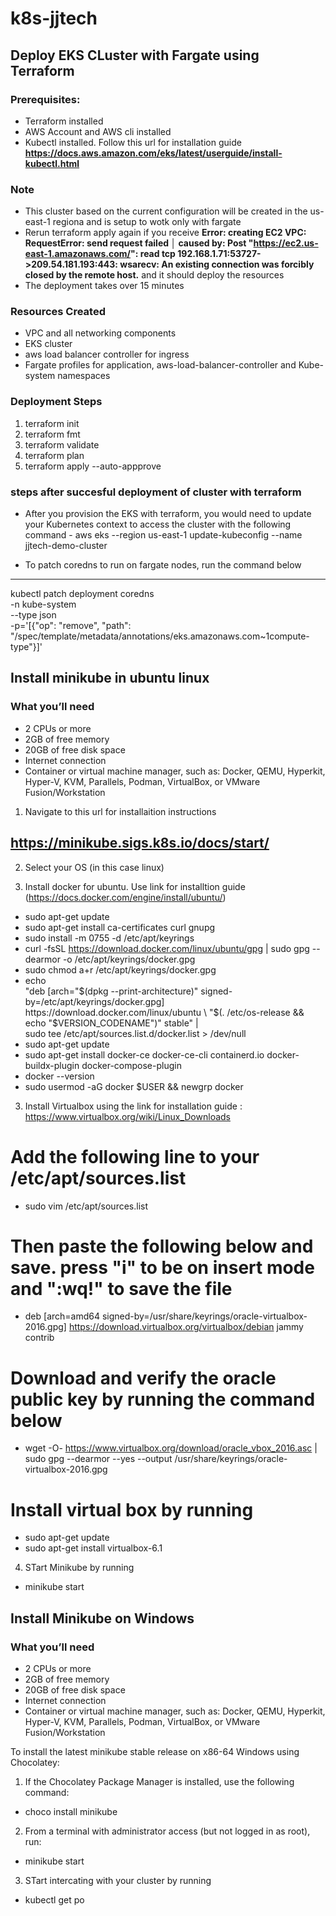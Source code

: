 # k8s-jjtech

## Deploy EKS CLuster with Fargate using Terraform

### Prerequisites:
* Terraform installed
* AWS Account and AWS cli installed
* Kubectl installed. Follow this url for installation guide **https://docs.aws.amazon.com/eks/latest/userguide/install-kubectl.html**

### Note

* This cluster based on the current configuration will be created in the us-east-1 regiona and is setup to wotk only with fargate
* Rerun terraform apply again if you receive **Error: creating EC2 VPC: RequestError: send request failed
│ caused by: Post "https://ec2.us-east-1.amazonaws.com/": read tcp 192.168.1.71:53727->209.54.181.193:443: wsarecv: An existing connection was forcibly closed by the remote host.** and it should deploy the resources
* The deployment takes over 15 minutes

### Resources Created
* VPC and all networking components
* EKS cluster
* aws load balancer controller for ingress
* Fargate profiles for application, aws-load-balancer-controller  and Kube-system namespaces

### Deployment Steps

1. terraform init
2. terraform fmt
3. terraform validate
4. terraform plan
5. terraform apply --auto-appprove

### steps after succesful deployment of cluster with terraform 

* After you provision the EKS with terraform, you would need to update your Kubernetes context to access the cluster with the following command - aws eks --region us-east-1 update-kubeconfig --name jjtech-demo-cluster


* To patch coredns to run on fargate nodes, run the command below 

****
kubectl patch deployment coredns \
-n kube-system \
--type json \
-p='[{"op": "remove", "path": "/spec/template/metadata/annotations/eks.amazonaws.com~1compute-type"}]'



## Install minikube in ubuntu linux

### What you’ll need
- 2 CPUs or more
- 2GB of free memory
- 20GB of free disk space
- Internet connection
- Container or virtual machine manager, such as: Docker, QEMU, Hyperkit, Hyper-V, KVM, Parallels, Podman, VirtualBox, or VMware Fusion/Workstation

1. Navigate to this url for installaition instructions
## https://minikube.sigs.k8s.io/docs/start/

2. Select your OS (in this case linux)

3. Install docker for ubuntu. Use link for installtion guide (https://docs.docker.com/engine/install/ubuntu/)

- sudo apt-get update
- sudo apt-get install ca-certificates curl gnupg
- sudo install -m 0755 -d /etc/apt/keyrings
- curl -fsSL https://download.docker.com/linux/ubuntu/gpg | sudo gpg --dearmor -o /etc/apt/keyrings/docker.gpg
- sudo chmod a+r /etc/apt/keyrings/docker.gpg
- echo \
  "deb [arch="$(dpkg --print-architecture)" signed-by=/etc/apt/keyrings/docker.gpg] https://download.docker.com/linux/ubuntu \
  "$(. /etc/os-release && echo "$VERSION_CODENAME")" stable" | \
  sudo tee /etc/apt/sources.list.d/docker.list > /dev/null
- sudo apt-get update
- sudo apt-get install docker-ce docker-ce-cli containerd.io docker-buildx-plugin docker-compose-plugin
- docker --version
- sudo usermod -aG docker $USER && newgrp docker

3. Install Virtualbox using the link for installation guide : https://www.virtualbox.org/wiki/Linux_Downloads

# Add the following line to your /etc/apt/sources.list 
- sudo vim /etc/apt/sources.list 

# Then paste the following below and save. press "i" to be on insert mode and ":wq!" to save the file
- deb [arch=amd64 signed-by=/usr/share/keyrings/oracle-virtualbox-2016.gpg] https://download.virtualbox.org/virtualbox/debian jammy contrib

# Download and verify the oracle public key by running the command below
- wget -O- https://www.virtualbox.org/download/oracle_vbox_2016.asc | sudo gpg --dearmor --yes --output /usr/share/keyrings/oracle-virtualbox-2016.gpg

# Install virtual box by running 
- sudo apt-get update
- sudo apt-get install virtualbox-6.1

4. STart Minikube by running 
- minikube start


## Install Minikube on Windows

### What you’ll need
- 2 CPUs or more
- 2GB of free memory
- 20GB of free disk space
- Internet connection
- Container or virtual machine manager, such as: Docker, QEMU, Hyperkit, Hyper-V, KVM, Parallels, Podman, VirtualBox, or VMware Fusion/Workstation

To install the latest minikube stable release on x86-64 Windows using Chocolatey:

1. If the Chocolatey Package Manager is installed, use the following command:
- choco install minikube

2. From a terminal with administrator access (but not logged in as root), run:

- minikube start

3. STart intercating with your cluster by running 
- kubectl get po